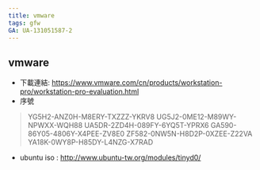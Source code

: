 ```yaml
---
title: vmware
tags: gfw
GA: UA-131051587-2
---
```




## vmware
* 下載連結: https://www.vmware.com/cn/products/workstation-pro/workstation-pro-evaluation.html
* 序號
> YG5H2-ANZ0H-M8ERY-TXZZZ-YKRV8
> UG5J2-0ME12-M89WY-NPWXX-WQH88
> UA5DR-2ZD4H-089FY-6YQ5T-YPRX6
> GA590-86Y05-4806Y-X4PEE-ZV8E0
> ZF582-0NW5N-H8D2P-0XZEE-Z22VA
> YA18K-0WY8P-H85DY-L4NZG-X7RAD
> 
* ubuntu iso : http://www.ubuntu-tw.org/modules/tinyd0/

